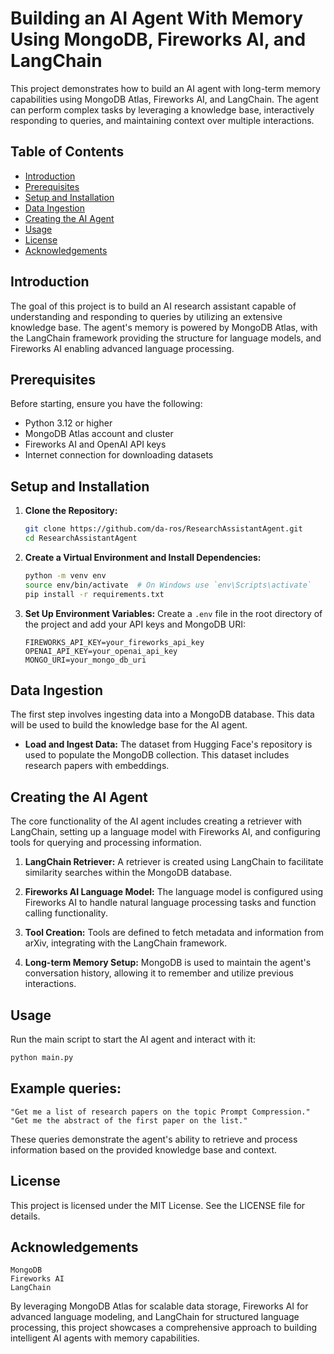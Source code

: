 # Building an AI Agent With Memory Using MongoDB, Fireworks AI, and LangChain

This project demonstrates how to build an AI agent with long-term memory capabilities using MongoDB Atlas, Fireworks AI, and LangChain. The agent can perform complex tasks by leveraging a knowledge base, interactively responding to queries, and maintaining context over multiple interactions.

## Table of Contents
- [Introduction](#introduction)
- [Prerequisites](#prerequisites)
- [Setup and Installation](#setup-and-installation)
- [Data Ingestion](#data-ingestion)
- [Creating the AI Agent](#creating-the-ai-agent)
- [Usage](#usage)
- [License](#license)
- [Acknowledgements](#acknowledgements)

## Introduction

The goal of this project is to build an AI research assistant capable of understanding and responding to queries by utilizing an extensive knowledge base. The agent's memory is powered by MongoDB Atlas, with the LangChain framework providing the structure for language models, and Fireworks AI enabling advanced language processing.

## Prerequisites

Before starting, ensure you have the following:
- Python 3.12 or higher
- MongoDB Atlas account and cluster
- Fireworks AI and OpenAI API keys
- Internet connection for downloading datasets

## Setup and Installation

1. **Clone the Repository:**
    ```bash
    git clone https://github.com/da-ros/ResearchAssistantAgent.git
    cd ResearchAssistantAgent
    ```

2. **Create a Virtual Environment and Install Dependencies:**
    ```bash
    python -m venv env
    source env/bin/activate  # On Windows use `env\Scripts\activate`
    pip install -r requirements.txt
    ```

3. **Set Up Environment Variables:**
    Create a `.env` file in the root directory of the project and add your API keys and MongoDB URI:

    ```plaintext
    FIREWORKS_API_KEY=your_fireworks_api_key
    OPENAI_API_KEY=your_openai_api_key
    MONGO_URI=your_mongo_db_uri
    ```

## Data Ingestion

The first step involves ingesting data into a MongoDB database. This data will be used to build the knowledge base for the AI agent.

- **Load and Ingest Data:**
    The dataset from Hugging Face's repository is used to populate the MongoDB collection. This dataset includes research papers with embeddings.

## Creating the AI Agent

The core functionality of the AI agent includes creating a retriever with LangChain, setting up a language model with Fireworks AI, and configuring tools for querying and processing information.

1. **LangChain Retriever:**
    A retriever is created using LangChain to facilitate similarity searches within the MongoDB database.

2. **Fireworks AI Language Model:**
    The language model is configured using Fireworks AI to handle natural language processing tasks and function calling functionality.

3. **Tool Creation:**
    Tools are defined to fetch metadata and information from arXiv, integrating with the LangChain framework.

4. **Long-term Memory Setup:**
    MongoDB is used to maintain the agent's conversation history, allowing it to remember and utilize previous interactions.

## Usage

Run the main script to start the AI agent and interact with it:

```bash
python main.py
```

## Example queries:

    "Get me a list of research papers on the topic Prompt Compression."
    "Get me the abstract of the first paper on the list."

These queries demonstrate the agent's ability to retrieve and process information based on the provided knowledge base and context.

## License

This project is licensed under the MIT License. See the LICENSE file for details.

## Acknowledgements

    MongoDB
    Fireworks AI
    LangChain

By leveraging MongoDB Atlas for scalable data storage, Fireworks AI for advanced language modeling, and LangChain for structured language processing, this project showcases a comprehensive approach to building intelligent AI agents with memory capabilities.